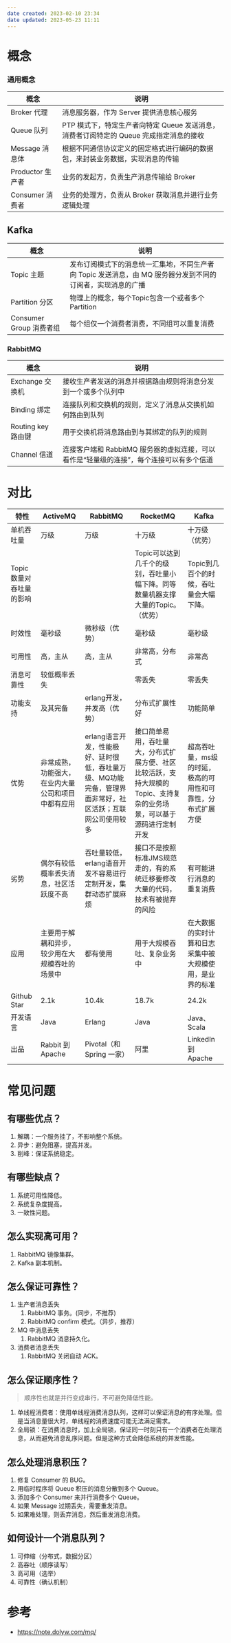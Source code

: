 ```yaml
---
date created: 2023-02-10 23:34
date updated: 2023-05-23 11:11
---
```


# 概念

### 通用概念

| 概念            | 说明                                                   |
| ------------- | ---------------------------------------------------- |
| Broker 代理     | 消息服务器，作为 Server 提供消息核心服务                             |
| Queue 队列      | PTP 模式下，特定生产者向特定 Queue 发送消息，消费者订阅特定的 Queue 完成指定消息的接收 |
| Message 消息体   | 根据不同通信协议定义的固定格式进行编码的数据包，来封装业务数据，实现消息的传输              |
| Productor 生产者 | 业务的发起方，负责生产消息传输给 Broker                              |
| Consumer 消费者  | 业务的处理方，负责从 Broker 获取消息并进行业务逻辑处理                      |

## Kafka

| 概念                  | 说明                                                          |
| ------------------- | ----------------------------------------------------------- |
| Topic 主题            | 发布订阅模式下的消息统一汇集地，不同生产者向 Topic 发送消息，由 MQ 服务器分发到不同的订阅者，实现消息的广播 |
| Partition 分区        | 物理上的概念，每个Topic包含一个或者多个Partition                             |
| Consumer Group 消费者组 | 每个组仅一个消费者消费，不同组可以重复消费                                       |

### RabbitMQ

| 概念              | 说明                                                 |
| --------------- | -------------------------------------------------- |
| Exchange 交换机    | 接收生产者发送的消息并根据路由规则将消息分发到一个或多个队列中                    |
| Binding 绑定      | 连接队列和交换机的规则，定义了消息从交换机如何路由到队列                       |
| Routing key 路由键 | 用于交换机将消息路由到与其绑定的队列的规则                              |
| Channel 信道      | 连接客户端和 RabbitMQ 服务器的虚拟连接，可以看作是“轻量级的连接”，每个连接可以有多个信道 |

# 对比

| 特性             | ActiveMQ                  | RabbitMQ                                                 | RocketMQ                                                      | Kafka                           |
| -------------- | ------------------------- | -------------------------------------------------------- | ------------------------------------------------------------- | ------------------------------- |
| 单机吞吐量          | 万级                        | 万级                                                       | 十万级                                                           | 十万级（优势）                         |
| Topic数量对吞吐量的影响 |                           |                                                          | Topic可以达到几千个的级别，吞吐量小幅下降。同等数量机器支撑大量的Topic。（优势）                 | Topic到几百个的时候，吞吐量会大幅下降。          |
| 时效性            | 毫秒级                       | 微秒级（优势）                                                  | 毫秒级                                                           | 毫秒级                             |
| 可用性            | 高，主从                      | 高，主从                                                     | 非常高，分布式                                                       | 非常高                             |
| 消息可靠性          | 较低概率丢失                    |                                                          | 零丢失                                                           | 零丢失                             |
| 功能支持           | 及其完备                      | erlang开发，并发高（优势）                                         | 分布式扩展性好                                                       | 功能简单                            |
| 优势             | 非常成熟，功能强大，在业内大量公司和项目中都有应用 | erlang语言开发，性能极好、延时很低，吞吐量万级、MQ功能完备，管理界面非常好，社区活跃；互联网公司使用较多 | 接口简单易用，吞吐量大，分布式扩展方便、社区比较活跃，支持大规模的Topic、支持复杂的业务场景，可以基于源码进行定制开发 | 超高吞吐量，ms级的时延，极高的可用性和可靠性，分布式扩展方便 |
| 劣势             | 偶尔有较低概率丢失消息，社区活跃度不高       | 吞吐量较低，erlang语音开发不容易进行定制开发，集群动态扩展麻烦                       | 接口不是按照标准JMS规范走的，有的系统迁移要修改大量的代码，技术有被抛弃的风险                      | 有可能进行消息的重复消费                    |
| 应用             | 主要用于解耦和异步，较少用在大规模吞吐的场景中   | 都有使用                                                     | 用于大规模吞吐、复杂业务中                                                 | 在大数据的实时计算和日志采集中被大规模使用，是业界的标准    |
| Github Star    | 2.1k                      | 10.4k                                                    | 18.7k                                                         | 24.2k                           |
| 开发语言           | Java                      | Erlang                                                   | Java                                                          | Java、Scala                      |
| 出品             | Rabbit 到 Apache           | Pivotal（和 Spring 一家）                                     | 阿里                                                            | LinkedIn 到 Apache               |

# 常见问题

## 有哪些优点？

1. 解耦：一个服务挂了，不影响整个系统。
2. 异步：避免阻塞，提高并发。
3. 削峰：保证系统稳定。

## 有哪些缺点？

1. 系统可用性降低。
2. 系统复杂度提高。
3. 一致性问题。

## 怎么实现高可用？

1. RabbitMQ 镜像集群。
2. Kafka 副本机制。

## 怎么保证可靠性？

1. 生产者消息丢失
   1. RabbitMQ 事务。(同步，不推荐)
   2. RabbitMQ confirm 模式。（异步，推荐）
2. MQ 中消息丢失
   1. RabbitMQ 消息持久化。
3. 消费者消息丢失
   1. RabbitMQ 关闭自动 ACK。

## 怎么保证顺序性？

> 顺序性也就是并行变成串行，不可避免降低性能。

1. 单线程消费者：使用单线程消费消息队列，这样可以保证消息的有序处理。但是当消息量很大时，单线程的消费速度可能无法满足需求。
2. 全局锁：在消费消息时，加上全局锁，保证同一时刻只有一个消费者在处理消息，从而避免消息乱序问题。但是这种方式会降低系统的并发性能。

## 怎么处理消息积压？

1. 修复 Consumer 的 BUG。
2. 用临时程序将 Queue 积压的消息分散到多个 Queue。
3. 添加多个 Consumer 来并行消费多个 Queue。
4. 如果 Message 过期丢失，需要重发消息。
5. 如果难处理，则丢弃消息，然后重发消息消费。

## 如何设计一个消息队列？

1. 可伸缩（分布式，数据分区）
2. 高吞吐（顺序读写）
3. 高可用（选举）
4. 可靠性（确认机制）

# 参考

- <https://note.dolyw.com/mq/>
